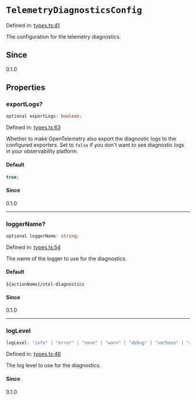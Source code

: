 # `TelemetryDiagnosticsConfig`

Defined in: [types.ts:41](https://github.com/adobe/aio-lib-telemetry/blob/311fa6dfe22958d569615a6746bf4a3a8211a5c3/source/types.ts#L41)

The configuration for the telemetry diagnostics.

## Since

0.1.0

## Properties

### exportLogs?

```ts
optional exportLogs: boolean;
```

Defined in: [types.ts:63](https://github.com/adobe/aio-lib-telemetry/blob/311fa6dfe22958d569615a6746bf4a3a8211a5c3/source/types.ts#L63)

Whether to make OpenTelemetry also export the diagnostic logs to the configured exporters.
Set to `false` if you don't want to see diagnostic logs in your observability platform.

#### Default

```ts
true;
```

#### Since

0.1.0

---

### loggerName?

```ts
optional loggerName: string;
```

Defined in: [types.ts:54](https://github.com/adobe/aio-lib-telemetry/blob/311fa6dfe22958d569615a6746bf4a3a8211a5c3/source/types.ts#L54)

The name of the logger to use for the diagnostics.

#### Default

`${actionName}/otel-diagnostics`

#### Since

0.1.0

---

### logLevel

```ts
logLevel: "info" | "error" | "none" | "warn" | "debug" | "verbose" | "all";
```

Defined in: [types.ts:46](https://github.com/adobe/aio-lib-telemetry/blob/311fa6dfe22958d569615a6746bf4a3a8211a5c3/source/types.ts#L46)

The log level to use for the diagnostics.

#### Since

0.1.0
